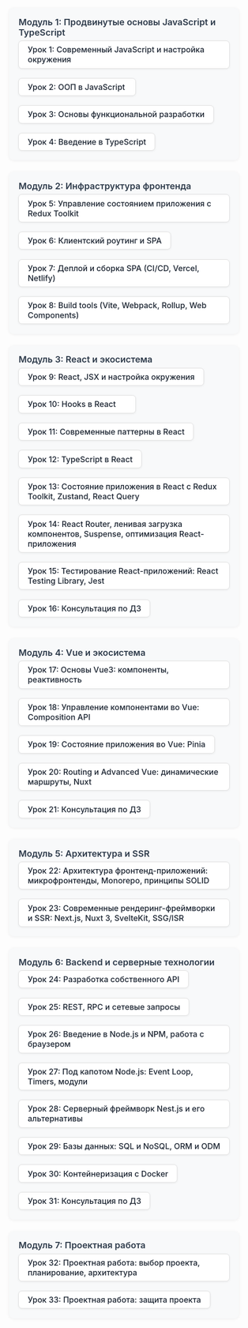 <!DOCTYPE html>
<html lang="ru">
<head>
  <meta charset="utf-8">
  <title>JavaScript Professional — OTUS</title>
  <meta name="viewport" content="width=device-width,initial-scale=1">
  <style>
.course-modules {
  display: grid;
  grid-template-columns: repeat(auto-fit, minmax(390px, 1fr));
  gap: 1.5rem;
  margin-top: 0.5rem;
  padding: 2vw;
  box-sizing: border-box;
}
.module {
  background: #f8f9fa;
  border-radius: 10px;
  padding: 1.1rem 1.2rem 0.7rem 1.2rem;
  box-shadow: 0 1px 6px #0001;
  min-width: 380px;
  max-width: 650px;
  flex: 1 1 420px;
  margin-bottom: 0;
}
.module-title {
  font-size: 1.12rem;
  font-weight: 600;
  margin-bottom: 0.4rem;
  color: #2d3a4a;
}
.lessons {
  display: flex;
  flex-wrap: wrap;
  gap: 0.7rem;
}
.lesson-card {
  background: white;
  border: 1px solid #e0e0e0;
  border-radius: 7px;
  padding: 0.45rem 1.1rem;
  min-width: 200px;
  margin-bottom: 0.5rem;
  transition: box-shadow 0.15s, border 0.15s;
  text-decoration: none;
  color: #1a2330;
  font-weight: 500;
  box-shadow: 0 1px 4px #0001;
  font-size: 1rem;
}
.lesson-card:hover {
  box-shadow: 0 2px 8px #b4d5ff44;
  border-color: #b4d5ff;
  background: #f7fbff;
  transition: box-shadow 0.25s, border 0.25s, background 0.25s;
}
.reveal .slides, .reveal .present {
  margin: 0 !important;
  padding: 0 !important;
  text-align: left !important;
  top: 0 !important;
  left: 0 !important;
  right: 0 !important;
  bottom: 0 !important;
  width: 100% !important;
  height: 100% !important;
  pointer-events: auto !important;
  position: relative !important;
  box-sizing: border-box !important;
}

.reveal .controls, .reveal .navigate-right, .reveal .navigate-left, .reveal .navigate-up, .reveal .navigate-down {
display: none !important;
}

<script>
document.addEventListener("DOMContentLoaded", function () {
  // Отключаем переход к следующему разделу при прокрутке вниз
  if (window.Reveal) {
    Reveal.configure({ controls: false, keyboard: false, touch: false, mouseWheel: false });
    // Удаляем обработчики wheel, если они были навешаны reveal.js
    window.removeEventListener('wheel', Reveal.getConfig()._wheelListener || (()=>{}), true);
  }
});
</style>
</head>
<body>

<div class="course-modules">

<div class="module">
  <div class="module-title">Модуль 1: Продвинутые основы JavaScript и TypeScript</div>
  <div class="lessons">
    <a class="lesson-card" href="lesson01/lesson.md">Урок 1: Современный JavaScript и настройка окружения</a>
    <a class="lesson-card" href="lesson02/lesson.md">Урок 2: ООП в JavaScript</a>
    <a class="lesson-card" href="lesson03/lesson.md">Урок 3: Основы функциональной разработки</a>
    <a class="lesson-card" href="lesson04/lesson.md">Урок 4: Введение в TypeScript</a>
  </div>
</div>

<div class="module">
  <div class="module-title">Модуль 2: Инфраструктура фронтенда</div>
  <div class="lessons">
    <a class="lesson-card" href="lesson05/lesson.md">Урок 5: Управление состоянием приложения с Redux Toolkit</a>
    <a class="lesson-card" href="lesson06/lesson.md">Урок 6: Клиентский роутинг и SPA</a>
    <a class="lesson-card" href="lesson07/lesson.md">Урок 7: Деплой и сборка SPA (CI/CD, Vercel, Netlify)</a>
    <a class="lesson-card" href="lesson08/lesson.md">Урок 8: Build tools (Vite, Webpack, Rollup, Web Components)</a>
  </div>
</div>

<div class="module">
  <div class="module-title">Модуль 3: React и экосистема</div>
  <div class="lessons">
    <a class="lesson-card" href="lesson09/lesson.md">Урок 9: React, JSX и настройка окружения</a>
    <a class="lesson-card" href="lesson10/lesson.md">Урок 10: Hooks в React</a>
    <a class="lesson-card" href="lesson11/lesson.md">Урок 11: Современные паттерны в React</a>
    <a class="lesson-card" href="lesson12/lesson.md">Урок 12: TypeScript в React</a>
    <a class="lesson-card" href="lesson13/lesson.md">Урок 13: Состояние приложения в React с Redux Toolkit, Zustand, React Query</a>
    <a class="lesson-card" href="lesson14/lesson.md">Урок 14: React Router, ленивая загрузка компонентов, Suspense, оптимизация React-приложения</a>
    <a class="lesson-card" href="lesson15/lesson.md">Урок 15: Тестирование React-приложений: React Testing Library, Jest</a>
    <a class="lesson-card" href="lesson16/lesson.md">Урок 16: Консультация по ДЗ</a>
  </div>
</div>

<div class="module">
  <div class="module-title">Модуль 4: Vue и экосистема</div>
  <div class="lessons">
    <a class="lesson-card" href="lesson17/lesson.md">Урок 17: Основы Vue3: компоненты, реактивность</a>
    <a class="lesson-card" href="lesson18/lesson.md">Урок 18: Управление компонентами во Vue: Composition API</a>
    <a class="lesson-card" href="lesson19/lesson.md">Урок 19: Состояние приложения во Vue: Pinia</a>
    <a class="lesson-card" href="lesson20/lesson.md">Урок 20: Routing и Advanced Vue: динамические маршруты, Nuxt</a>
    <a class="lesson-card" href="lesson21/lesson.md">Урок 21: Консультация по ДЗ</a>
  </div>
</div>

<div class="module">
  <div class="module-title">Модуль 5: Архитектура и SSR</div>
  <div class="lessons">
    <a class="lesson-card" href="lesson22/lesson.md">Урок 22: Архитектура фронтенд-приложений: микрофронтенды, Monorepo, принципы SOLID</a>
    <a class="lesson-card" href="lesson23/lesson.md">Урок 23: Современные рендеринг-фреймворки и SSR: Next.js, Nuxt 3, SvelteKit, SSG/ISR</a>
  </div>
</div>

<div class="module">
  <div class="module-title">Модуль 6: Backend и серверные технологии</div>
  <div class="lessons">
    <a class="lesson-card" href="lesson24/lesson.md">Урок 24: Разработка собственного API</a>
    <a class="lesson-card" href="lesson25/lesson.md">Урок 25: REST, RPC и сетевые запросы</a>
    <a class="lesson-card" href="lesson26/lesson.md">Урок 26: Введение в Node.js и NPM, работа с браузером</a>
    <a class="lesson-card" href="lesson27/lesson.md">Урок 27: Под капотом Node.js: Event Loop, Timers, модули</a>
    <a class="lesson-card" href="lesson28/lesson.md">Урок 28: Серверный фреймворк Nest.js и его альтернативы</a>
    <a class="lesson-card" href="lesson29/lesson.md">Урок 29: Базы данных: SQL и NoSQL, ORM и ODM</a>
    <a class="lesson-card" href="lesson30/lesson.md">Урок 30: Контейнеризация с Docker</a>
    <a class="lesson-card" href="lesson31/lesson.md">Урок 31: Консультация по ДЗ</a>
  </div>
</div>

<div class="module">
  <div class="module-title">Модуль 7: Проектная работа</div>
  <div class="lessons">
    <a class="lesson-card" href="lesson32/lesson.md">Урок 32: Проектная работа: выбор проекта, планирование, архитектура</a>
    <a class="lesson-card" href="lesson33/lesson.md">Урок 33: Проектная работа: защита проекта</a>
  </div>
</div>

</div>
